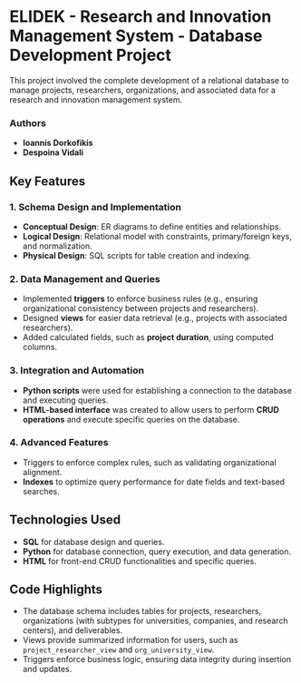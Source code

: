 # ELIDEK - Research and Innovation Management System - Database Development Project

This project involved the complete development of a relational database to manage projects, researchers, organizations, and associated data for a research and innovation management system.

### **Authors**
- **Ioannis Dorkofikis**
- **Despoina Vidali**

## Key Features

### 1. Schema Design and Implementation
- **Conceptual Design**: ER diagrams to define entities and relationships.
- **Logical Design**: Relational model with constraints, primary/foreign keys, and normalization.
- **Physical Design**: SQL scripts for table creation and indexing.

### 2. Data Management and Queries
- Implemented **triggers** to enforce business rules (e.g., ensuring organizational consistency between projects and researchers).
- Designed **views** for easier data retrieval (e.g., projects with associated researchers).
- Added calculated fields, such as **project duration**, using computed columns.

### 3. Integration and Automation
- **Python scripts** were used for establishing a connection to the database and executing queries.
- **HTML-based interface** was created to allow users to perform **CRUD operations** and execute specific queries on the database.

### 4. Advanced Features
- Triggers to enforce complex rules, such as validating organizational alignment.
- **Indexes** to optimize query performance for date fields and text-based searches.

## Technologies Used
- **SQL** for database design and queries.
- **Python** for database connection, query execution, and data generation.
- **HTML** for front-end CRUD functionalities and specific queries.

## Code Highlights
- The database schema includes tables for projects, researchers, organizations (with subtypes for universities, companies, and research centers), and deliverables.
- Views provide summarized information for users, such as `project_researcher_view` and `org_university_view`.
- Triggers enforce business logic, ensuring data integrity during insertion and updates.
